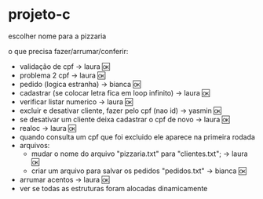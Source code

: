 # projeto-c

escolher nome para a pizzaria

o que precisa fazer/arrumar/conferir:
- validação de cpf -> laura 🆗
- problema 2 cpf -> laura 🆗
- pedido (logica estranha) -> bianca 🆗
- cadastrar (se colocar letra fica em loop infinito) -> laura 🆗
- verificar listar numerico -> laura 🆗
- excluir e desativar cliente, fazer pelo cpf (nao id) -> yasmin 🆗
- se desativar um cliente deixa cadastrar o cpf de novo -> laura 🆗
- realoc -> laura 🆗
- quando consulta um cpf que foi excluido ele aparece na primeira rodada
- arquivos:
   - mudar o nome do arquivo "pizzaria.txt" para "clientes.txt"; -> laura 🆗
   - criar um arquivo para salvar os pedidos "pedidos.txt" -> bianca 🆗
- arrumar acentos -> laura 🆗
- ver se todas as estruturas foram alocadas dinamicamente
